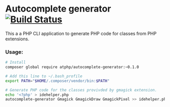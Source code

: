 # Autocomplete generator [![Build Status](https://travis-ci.org/atphp/autocomplete-generator.svg)](https://travis-ci.org/atphp/autocomplete-generator)

This a a PHP CLI application to generate PHP code for classes from PHP extensions.

### Usage:

```bash
# Install
composer global require atphp/autocomplete-generator:~0.1.0

# Add this line to ~/.bash_profile
export PATH="$HOME/.composer/vendor/bin:$PATH"

# Generate PHP code for the classes provivded by gmagick extension.
echo '<?php' > idehelper.php
autocomplete-generator Gmagick GmagickDraw GmagickPixel >> idehelper.php
```
